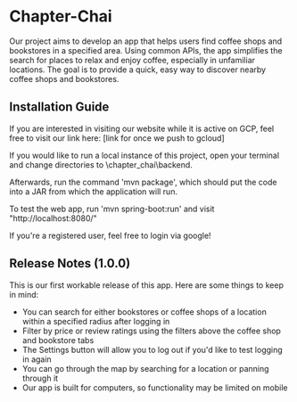 # Chapter-Chai
Our project aims to develop an app that helps users find coffee shops and bookstores in a specified area. Using common APIs, the app simplifies the search for places to relax and enjoy coffee, especially in unfamiliar locations. The goal is to provide a quick, easy way to discover nearby coffee shops and bookstores.

## Installation Guide
If you are interested in visiting our website while it is active on GCP, feel free to visit our link here: [link for once we push to gcloud]

If you would like to run a local instance of this project, open your terminal and change directories to \chapter_chai\backend.

Afterwards, run the command 'mvn package', which should put the code into a JAR from which the application will run.

To test the web app, run 'mvn spring-boot:run' and visit "http://localhost:8080/"

If you're a registered user, feel free to login via google!

## Release Notes (1.0.0)

This is our first workable release of this app. Here are some things to keep in mind:
- You can search for either bookstores or coffee shops of a location within a specified radius after logging in
- Filter by price or review ratings using the filters above the coffee shop and bookstore tabs
- The Settings button will allow you to log out if you'd like to test logging in again
- You can go through the map by searching for a location or panning through it
- Our app is built for computers, so functionality may be limited on mobile
